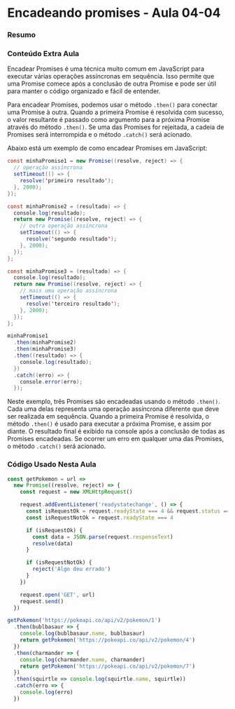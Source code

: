 <!--
Antes de publicar a issue, lembre-se de clicar na aba "Preview", para visualizar se a formatação está correta =)
-->

<!-- Escreva/insira as imagens após essa linha -->

# Encadeando promises - Aula 04-04

### Resumo

### Conteúdo Extra Aula

Encadear Promises é uma técnica muito comum em JavaScript para executar várias operações assíncronas em sequência. Isso permite que uma Promise comece após a conclusão de outra Promise e pode ser útil para manter o código organizado e fácil de entender.

Para encadear Promises, podemos usar o método `.then()` para conectar uma Promise à outra. Quando a primeira Promise é resolvida com sucesso, o valor resultante é passado como argumento para a próxima Promise através do método `.then()`. Se uma das Promises for rejeitada, a cadeia de Promises será interrompida e o método `.catch()` será acionado.

Abaixo está um exemplo de como encadear Promises em JavaScript:

```java
const minhaPromise1 = new Promise((resolve, reject) => {
  // operação assíncrona
  setTimeout(() => {
    resolve('primeiro resultado');
  }, 2000);
});

const minhaPromise2 = (resultado) => {
  console.log(resultado);
  return new Promise((resolve, reject) => {
    // outra operação assíncrona
    setTimeout(() => {
      resolve('segundo resultado');
    }, 2000);
  });
};

const minhaPromise3 = (resultado) => {
  console.log(resultado);
  return new Promise((resolve, reject) => {
    // mais uma operação assíncrona
    setTimeout(() => {
      resolve('terceiro resultado');
    }, 2000);
  });
};

minhaPromise1
  .then(minhaPromise2)
  .then(minhaPromise3)
  .then((resultado) => {
    console.log(resultado);
  })
  .catch((erro) => {
    console.error(erro);
  });
```

Neste exemplo, três Promises são encadeadas usando o método `.then()`. Cada uma delas representa uma operação assíncrona diferente que deve ser realizada em sequência. Quando a primeira Promise é resolvida, o método `.then()` é usado para executar a próxima Promise, e assim por diante. O resultado final é exibido na console após a conclusão de todas as Promises encadeadas. Se ocorrer um erro em qualquer uma das Promises, o método `.catch()` será acionado.

### Código Usado Nesta Aula

```javascript
const getPokemon = url =>
  new Promise((resolve, reject) => {
    const request = new XMLHttpRequest()

    request.addEventListener('readystatechange', () => {
      const isRequestOk = request.readyState === 4 && request.status === 200
      const isRequestNotOk = request.readyState === 4

      if (isRequestOk) {
        const data = JSON.parse(request.responseText)
        resolve(data)
      }

      if (isRequestNotOk) {
        reject('Algo deu errado')
      }
    })

    request.open('GET', url)
    request.send()
  })

getPokemon('https://pokeapi.co/api/v2/pokemon/1')
  .then(bublbasaur => {
    console.log(bublbasaur.name, bublbasaur)
    return getPokemon('https://pokeapi.co/api/v2/pokemon/4')
  })
  .then(charmander => {
    console.log(charmander.name, charmander)
    return getPokemon('https://pokeapi.co/api/v2/pokemon/7')
  })
  .then(squirtle => console.log(squirtle.name, squirtle))
  .catch(erro => {
    console.log(erro)
  })
```
